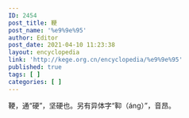 ```yaml
---
ID: 2454
post_title: 鞕
post_name: '%e9%9e%95'
author: Editor
post_date: 2021-04-10 11:23:38
layout: encyclopedia
link: 'http://kege.org.cn/encyclopedia/%e9%9e%95'
published: true
tags: [ ]
categories: [ ]
---
```

鞕，通“硬”，坚硬也。另有异体字“䩕（áng）”，音昂。